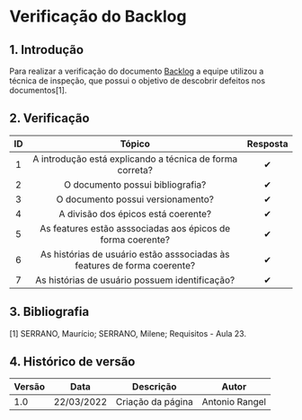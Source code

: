 # Verificação do Backlog
## 1. Introdução
Para realizar a verificação do documento [Backlog](../../modelagem/agil/backlog.md) a equipe utilizou a técnica de inspeção, que possui o objetivo de descobrir defeitos nos documentos[1]. 



## 2. Verificação
|  ID  |                                    Tópico                             |   Resposta    |
| :--: | :-------------------------------------------------------------------: | :-----------: |
|  1   | A introdução está explicando a técnica de forma correta?              |      ✔        | 
|  2   | O documento possui bibliografia?                                      |      ✔        |
|  3   | O documento possui versionamento?                                     |      ✔        |
|  4   | A divisão dos épicos está coerente?                                   |      ✔        |
|  5   | As features estão asssociadas aos épicos de forma coerente?           |      ✔        |
|  6   | As histórias de usuário estão asssociadas às features de forma coerente? |      ✔        |
|  7   | As histórias de usuário possuem identificação?                        |      ✔        |

## 3. Bibliografia
[1] SERRANO, Maurício; SERRANO, Milene; Requisitos - Aula 23.

## 4. Histórico de versão

| Versão | Data       | Descrição         | Autor          |
| ------ | ---------- | ----------------- | -------------- |
| 1.0    | 22/03/2022 | Criação da página | Antonio Rangel |
